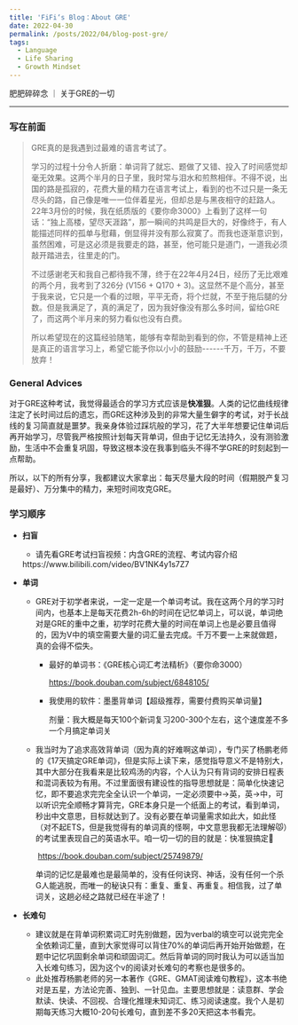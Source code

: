 ```yaml
---
title: 'FiFi‘s Blog：About GRE'
date: 2022-04-30
permalink: /posts/2022/04/blog-post-gre/
tags:
  - Language	
  - Life Sharing
  - Growth Mindset
---
```


肥肥碎碎念 ｜ 关于GRE的一切

-----

### 写在前面

> GRE真的是我遇到过最难的语言考试了。
>
> 学习的过程十分令人折磨：单词背了就忘、题做了又错、投入了时间感觉却毫无效果。这两个半月的日子里，我时常与泪水和煎熬相伴。不得不说，出国的路是孤寂的，花费大量的精力在语言考试上，看到的也不过只是一条无尽头的路，自己像是唯一一位伴着星光，但却总是与黑夜相守的赶路人。22年3月份的时候，我在纸质版的《要你命3000》上看到了这样一句话：“独上高楼，望尽天涯路”，那一瞬间的共鸣是巨大的，好像终于，有人能描述同样的孤单与慰藉，倒显得并没有那么寂寞了。而我也逐渐意识到，虽然困难，可是这必须是我要走的路，甚至，他可能只是道门，一道我必须敲开踏进去，往里走的门。
>
> 不过感谢老天和我自己都待我不薄，终于在22年4月24日，经历了无比艰难的两个月，我考到了326分 (V156 + Q170 + 3)。这显然不是个高分，甚至于我来说，它只是一个看的过眼，平平无奇，将个烂就，不至于拖后腿的分数。但是我满足了，真的满足了，因为我好像没有那么多时间，留给GRE了，而这两个半月来的努力看似也没有白费。
>
> 所以希望现在的这篇经验随笔，能够有幸帮助到看到的你，不管是精神上还是真正的语言学习上，希望它能予你以小小的鼓励------千万，千万，不要放弃！

### General Advices

对于GRE这种考试，我觉得最适合的学习方式应该是**快准狠**。人类的记忆曲线规律注定了长时间过后的遗忘，而GRE这种涉及到的非常大量生僻字的考试，对于长战线的复习简直就是噩梦。我亲身体验过踩坑般的学习，花了大半年想要记住单词后再开始学习，尽管我严格按照计划每天背单词，但由于记忆无法持久，没有测验激励，生活中不会重复巩固，导致这根本没在我事到临头不得不学GRE的时刻起到一点帮助。

所以，以下的所有分享，我都建议大家拿出：每天尽量大段的时间（假期脱产复习是最好）、万分集中的精力，来短时间攻克GRE。

### 学习顺序

- **扫盲**

  - 请先看GRE考试扫盲视频：内含GRE的流程、考试内容介绍 
  <a>
  https://www.bilibili.com/video/BV1NK4y1s7Z7
  </a>

- **单词**

  - GRE对于初学者来说，一定一定是一个单词考试。我在这两个月的学习时间内，也基本上是每天花费2h-6h的时间在记忆单词上，可以说，单词绝对是GRE的重中之重，初学时花费大量的时间在单词上也是必要且值得的，因为V中的填空需要大量的词汇量去完成。千万不要一上来就做题，真的会得不偿失。

    - 最好的单词书：《GRE核心词汇考法精析》（要你命3000）

      <a>https://book.douban.com/subject/6848105/</a>

    - 我使用的软件：墨墨背单词【超级推荐，需要付费购买单词量】

    	剂量：我大概是每天100个新词复习200-300个左右，这个速度差不多一个月搞定单词关

  - 我当时为了追求高效背单词（因为真的好难啊这单词），专门买了杨鹏老师的《17天搞定GRE单词》，但是实际上读下来，感觉指导意义不是特别大，其中大部分在我看来是比较鸡汤的内容，个人认为只有背词的安排日程表和混词表较为有用。不过里面很有建设性的指导思想就是：简单化快速记忆，即不要追求完完全全认识一个单词，一定必须要中->英，英->中，可以听识完全顺畅才算背完，GRE本身只是一个纸面上的考试，看到单词，秒出中文意思，目标就达到了。没有必要在单词量需求如此大，如此怪（对不起ETS，但是我觉得有的单词真的怪啊，中文意思我都无法理解😾）的考试里表现自己的英语水平。咱一切一切的目的就是：快准狠搞定🤝

  	​	<a>https://book.douban.com/subject/25749879/</a>

  	单词的记忆是最难也是最简单的，没有任何诀窍、神话，没有任何一个杀G人能逃脱，而唯一的秘诀只有：重复、重复、再重复。相信我，过了单词关，这趟必经之路就已经在半途了！

- **长难句**

	- 建议就是在背单词积累词汇时先别做题，因为verbal的填空可以说完完全全依赖词汇量，直到大家觉得可以背住70%的单词后再开始开始做题，在题中记忆巩固剩余单词和顽固词汇。然后背单词的同时我认为可以适当加入长难句练习，因为这个v的阅读对长难句的考察也是很多的。
	- 此处推荐杨鹏老师的另一本著作《GRE、GMAT阅读难句教程》，这本书绝对是五星，方法论完善、独到、一针见血。主要思想就是：读意群、学会默读、快读、不回视、合理化推理未知词汇、练习阅读速度。我个人是初期每天练习大概10-20句长难句，直到差不多20天把这本书看完。